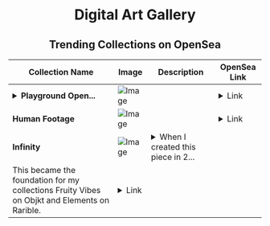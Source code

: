 <div align="center">

# Digital Art Gallery

## Trending Collections on OpenSea

| Collection Name                       | Image                                                                                     | Description                       | OpenSea Link                                                                                          |
|---------------------------------------|-------------------------------------------------------------------------------------------|-----------------------------------|--------------------------------------------------------------------------------------------------------|
| **<details><summary>Playground Open...</summary>Playground Open Ticketing Ecosystem Event 12162</details>** | ![Image](https://i.seadn.io/s/raw/files/ad4b567b5e819f5eb9dc8588aeb6896f.png?w=500&auto=format?w=200&auto=format) |  | <details><summary>Link</summary>[Playground Open Ticketing Ecosystem Event 12162](https://opensea.io/collection/playground-open-ticketing-ecosystem-event-12162)</details> |
| **Human Footage** | ![Image](https://i.seadn.io/s/raw/files/93b606d35b8aa0f9e5b1d50fdaa7eedc.jpg?w=500&auto=format?w=200&auto=format) |  | <details><summary>Link</summary>[Human Footage](https://opensea.io/collection/human-footage)</details> |
| **Infinity** | ![Image](https://i.seadn.io/s/raw/files/c684d0a7980d5c76c29b29993bcc9962.jpg?w=500&auto=format?w=200&auto=format) | <details><summary>When I created this piece in 2...</summary>When I created this piece in 2022 it was as an experiment with a new technique in ArtRage.
This became the foundation for my collections Fruity Vibes on Objkt and Elements on Rarible.</details> | <details><summary>Link</summary>[Infinity](https://opensea.io/collection/infinity-205)</details> |

</div>